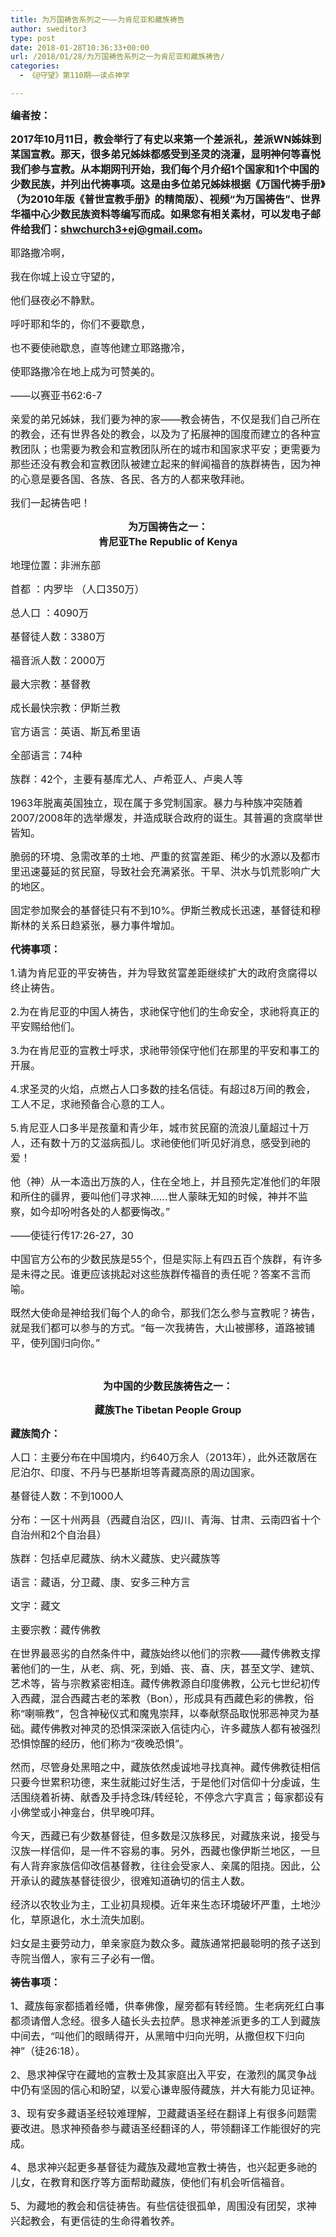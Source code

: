 ```yaml
---
title: 为万国祷告系列之一——为肯尼亚和藏族祷告
author: sweditor3
type: post
date: 2018-01-28T10:36:33+00:00
url: /2018/01/28/为万国祷告系列之一为肯尼亚和藏族祷告/
categories:
  - 《@守望》第110期——读点神学

---
```

<span style="font-size: 12pt;"><strong>编者按：</strong></span>

<span style="font-size: 12pt;"><strong>2017年10月11日，教会举行了有史以来第一个差派礼，差派WN姊妹到某国宣教。那天，很多弟兄姊妹都感受到圣灵的浇灌，显明神何等喜悦我们参与宣教。从本期网刊开始，我们每个月介绍1个国家和1个中国的少数民族，并列出代祷事项。这是由多位弟兄姊妹根据《万国代祷手册》（为2010年版《普世宣教手册》的精简版）、视频“为万国祷告”、世界华福中心少数民族资料等编写而成。如果您有相关素材，可以发电子邮件给我们：shwchurch3+ej@gmail.com。</strong></span>

<span style="font-size: 12pt;">耶路撒冷啊，</span>
  
<span style="font-size: 12pt;">我在你城上设立守望的，</span>
  
<span style="font-size: 12pt;">他们昼夜必不静默。</span>
  
<span style="font-size: 12pt;">呼吁耶和华的，你们不要歇息， </span>
  
<span style="font-size: 12pt;">也不要使祂歇息，直等他建立耶路撒冷，</span>
  
<span style="font-size: 12pt;">使耶路撒冷在地上成为可赞美的。</span>
  
<span style="font-size: 12pt;">——以赛亚书62:6-7</span>

<span style="font-size: 12pt;">亲爱的弟兄姊妹，我们要为神的家——教会祷告，不仅是我们自己所在的教会，还有世界各处的教会，以及为了拓展神的国度而建立的各种宣教团队；也需要为教会和宣教团队所在的城市和国家求平安；更需要为那些还没有教会和宣教团队被建立起来的鲜闻福音的族群祷告，因为神的心意是要各国、各族、各民、各方的人都来敬拜祂。</span>

<span style="font-size: 12pt;">我们一起祷告吧！</span>

<p style="text-align: center;">
  <span style="font-size: 12pt;"><strong>为万国祷告之一：</strong></span><br /> <span style="font-size: 12pt;"><strong>肯尼亚The Republic of Kenya</strong></span>
</p>

<span style="font-size: 12pt;">地理位置：非洲东部</span>
  
<span style="font-size: 12pt;">首都 ：内罗毕 （人口350万）</span>
  
<span style="font-size: 12pt;">总人口 ：4090万</span>
  
<span style="font-size: 12pt;">基督徒人数：3380万 </span>
  
<span style="font-size: 12pt;">福音派人数：2000万</span>
  
<span style="font-size: 12pt;">最大宗教：基督教</span>
  
<span style="font-size: 12pt;">成长最快宗教：伊斯兰教</span>
  
<span style="font-size: 12pt;">官方语言：英语、斯瓦希里语</span>
  
<span style="font-size: 12pt;">全部语言：74种</span>
  
<span style="font-size: 12pt;">族群：42个，主要有基库尤人、卢希亚人、卢奥人等</span>

<span style="font-size: 12pt;">1963年脱离英国独立，现在属于多党制国家。暴力与种族冲突随着2007/2008年的选举爆发，并造成联合政府的诞生。其普遍的贪腐举世皆知。</span>

<span style="font-size: 12pt;">脆弱的环境、急需改革的土地、严重的贫富差距、稀少的水源以及都市里迅速蔓延的贫民窟，导致社会充满紧张。干旱、洪水与饥荒影响广大的地区。</span>

<span style="font-size: 12pt;">固定参加聚会的基督徒只有不到10%。伊斯兰教成长迅速，基督徒和穆斯林的关系日趋紧张，暴力事件增加。</span>

<span style="font-size: 12pt;"><strong>代祷事项：</strong></span>

<span style="font-size: 12pt;">1.请为肯尼亚的平安祷告，并为导致贫富差距继续扩大的政府贪腐得以终止祷告。</span>

<span style="font-size: 12pt;">2.为在肯尼亚的中国人祷告，求祂保守他们的生命安全，求祂将真正的平安赐给他们。</span>

<span style="font-size: 12pt;">3.为在肯尼亚的宣教士呼求，求祂带领保守他们在那里的平安和事工的开展。</span>

<span style="font-size: 12pt;">4.求圣灵的火焰，点燃占人口多数的挂名信徒。有超过8万间的教会，工人不足，求祂预备合心意的工人。</span>

<span style="font-size: 12pt;">5.肯尼亚人口多半是孩童和青少年，城市贫民窟的流浪儿童超过十万人，还有数十万的艾滋病孤儿。求祂使他们听见好消息，感受到祂的爱！</span>

<span style="font-size: 12pt;">他（神）从一本造出万族的人，住在全地上，并且预先定准他们的年限和所住的疆界，要叫他们寻求神……世人蒙昧无知的时候，神并不监察，如今却吩咐各处的人都要悔改。”</span>
  
<span style="font-size: 12pt;">——使徒行传17:26-27，30</span>

<span style="font-size: 12pt;">中国官方公布的少数民族是55个，但是实际上有四五百个族群，有许多是未得之民。谁更应该挑起对这些族群传福音的责任呢？答案不言而喻。</span>

<span style="font-size: 12pt;">既然大使命是神给我们每个人的命令，那我们怎么参与宣教呢？祷告，就是我们都可以参与的方式。“每一次我祷告，大山被挪移，道路被铺平，使列国归向你。”</span>

&nbsp;

<p style="text-align: center;">
  <span style="font-size: 12pt;"><strong>为中国的少数民族祷告之一：</strong></span>
</p>

<p style="text-align: center;">
  <span style="font-size: 12pt;"><strong>藏族The Tibetan People Group</strong></span>
</p>

<span style="font-size: 12pt;"><strong>藏族简介：</strong></span>

<span style="font-size: 12pt;">人口：主要分布在中国境内，约640万余人（2013年），此外还散居在尼泊尔、印度、不丹与巴基斯坦等青藏高原的周边国家。</span>
  
<span style="font-size: 12pt;">基督徒人数：不到1000人</span>
  
<span style="font-size: 12pt;">分布：一区十州两县（西藏自治区，四川、青海、甘肃、云南四省十个自治州和2个自治县）</span>
  
<span style="font-size: 12pt;">族群：包括卓尼藏族、纳木义藏族、史兴藏族等</span>
  
<span style="font-size: 12pt;">语言：藏语，分卫藏、康、安多三种方言</span>
  
<span style="font-size: 12pt;">文字：藏文</span>
  
<span style="font-size: 12pt;">主要宗教：藏传佛教</span>

<span style="font-size: 12pt;">在世界最恶劣的自然条件中，藏族始终以他们的宗教——藏传佛教支撑著他们的一生，从老、病、死，到婚、丧、喜、庆，甚至文学、建筑、艺术等，皆与宗教紧密相连。藏传佛教源自印度佛教，公元七世纪初传入西藏，混合西藏古老的苯教（Bon），形成具有西藏色彩的佛教，俗称“喇嘛教”，包含神秘仪式和魔鬼崇拜，以奉献祭品取悦邪恶神灵为基础。藏传佛教对神灵的恐惧深深嵌入信徒内心，许多藏族人都有被强烈恐惧惊醒的经历，他们称为“夜晚恐惧”。</span>

<span style="font-size: 12pt;">然而，尽管身处黑暗之中，藏族依然虔诚地寻找真神。藏传佛教徒相信只要今世累积功德，来生就能过好生活，于是他们对信仰十分虔诚，生活围绕着祈祷、献香及手持念珠/转经轮，不停念六字真言；每家都设有小佛堂或小神龛台，供早晚叩拜。</span>

<span style="font-size: 12pt;">今天，西藏已有少数基督徒，但多数是汉族移民，对藏族来说，接受与汉族一样信仰，是一件不容易的事。另外，西藏也像伊斯兰地区，一旦有人背弃家族信仰改信基督教，往往会受家人、亲属的阻挠。因此，公开承认的藏族基督徒很少，很难知道确切的信主人数。</span>

<span style="font-size: 12pt;">经济以农牧业为主，工业初具规模。近年来生态环境破坏严重，土地沙化，草原退化，水土流失加剧。</span>

<span style="font-size: 12pt;">妇女是主要劳动力，单亲家庭为数众多。藏族通常把最聪明的孩子送到寺院当僧人，家有三子必有一僧。</span>

<span style="font-size: 12pt;"><strong>祷告事项：</strong></span>

<span style="font-size: 12pt;">1、藏族每家都插着经幡，供奉佛像，屋旁都有转经筒。生老病死红白事都须请僧人念经。很多人磕长头去拉萨。恳求神差派更多的工人到藏族中间去，“叫他们的眼睛得开，从黑暗中归向光明，从撒但权下归向神”（徒26:18）。</span>

<span style="font-size: 12pt;">2、恳求神保守在藏地的宣教士及其家庭出入平安，在激烈的属灵争战中仍有坚固的信心和盼望，以爱心谦卑服侍藏族，并大有能力见证神。</span>

<span style="font-size: 12pt;">3、现有安多藏语圣经较难理解，卫藏藏语圣经在翻译上有很多问题需要改进。恳求神预备参与藏语圣经翻译的人，带领翻译工作能很好的完成。</span>

<span style="font-size: 12pt;">4、恳求神兴起更多基督徒为藏族及藏地宣教士祷告，也兴起更多祂的儿女，在教育和医疗等方面帮助藏族，使他们有机会听信福音。</span>

<span style="font-size: 12pt;">5、为藏地的教会和信徒祷告。有些信徒很孤单，周围没有团契，求神兴起教会，有更信徒的生命得着牧养。</span>
